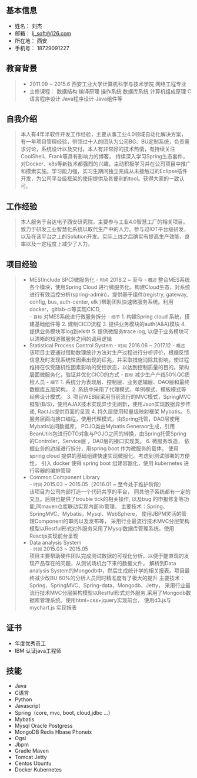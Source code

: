 
## 基本信息
- 姓名： 刘杰
- 邮箱： lj_soft@126.com
- 所在地： 西安
- 手机号： 18729091227
## 教育背景
> * 2011.09 ~ 2015.6 西安工业大学计算机科学与技术学院 网络工程专业
> * 主修课程： 数据结构 编译原理 操作系统 数据库系统 计算机组成原理 C语言程序设计 Java程序设计 Java组件等
## 自我介绍
> 本人有4年半软件开发工作经验，主要从事工业4.0领域自动化解决方案， 有一年项目管理经验，带领过十人的团队为公司BG、BU定制系统，负责需求讨论，系统设计以及交付。本人有非常好的技术热情，有持续关注CoolShell、Frank等具有影响力的博客， 持续深入学习Spring生态套件，对Docker、k8s等新技术都强烈的兴趣，主动积极学习并在公司项目中推广和摸索实施。学习能力强，实习生期间独立完成从未接触过的Eclipse插件开发，为公司平台级框架的使用提供及其便利的tool。获得大家的一致认可。
## 工作经验
> 本人服务于台达电子西安研究院，主要参与工业4.0智慧工厂的相关项目。致力于研发工业智慧化系统以取代生产中的人力。参与过IOT平台级研发，以及在该平台之上的Solution开发。实际上线之后确实有提高生产效能、良率以及一定程度上减少了人力。
## 项目经验
> - MES(Include SPC)微服务化
    - `时间` 2018.2 ~ 至今
    - `概述` 整合MES系统各个模块，使用Spring Cloud 进行微服务化。构建Cloud生态，对系统进行有效监控分析(spring-admin)，提供基于组件(registry, gateway, config, bus, auth-center, elk )帮助团队快速微服务系统。利用docker，gitlab-ci等实现CICD,  
    - `目标` 对MES系统进行微服务拆分
    - `细节`
        1. 构建Spring cloud 系统，搭建基础组件等
        2. 建制CICD流程
        3. 提供业务模块的auth(A&A)模块
        4. 提供业务模块写log到elk中
        5. 提供微服务trace log, 以便于业务模块可以清晰的知道微服务之间的调用逻辑
> - Statistical Process Control System
    - `时间` 2016.06 ~ 2017.12
    - `概述` 该项目主要通过借助数理统计方法对生产过程进行分析评价，根据反馈信息及时发现系统性因素出现的征兆，并采取措施消除其影响，使过程维持在仅受随机性因素影响的受控状态，以达到控制质量的目的。架构层面微服务化，验证并优化CICD的方式
    - `目标` 减少生产产线50%QC质检人员
    - `细节`
        1. 系统分为表现层、控制层、业务逻辑层、DAO层和最终数据库五层架构。
        2. 系统中采用了代理模式、单例模式、模板模式等经典设计模式。
        3. 项目WEB层采用当前流行的MVC模式，SpringMVC框架(B/S)，使用AJAX技术实现异步无刷新，使用Json实现数据异步传递, RactJs提供页面的呈现
        4. 持久层使用轻量级映射框架 Mybatis。
        5. 服务层面向接口编程，使用代理模式，由Spring托管，DAO层使用Mybatis访问数据库， POJO类由Mybatis Generaor生成，引用BeanUtils包进行DTO对象与POJO之间的转换，由Spring托管Spring的Controler，Service层 ，DAO层的接口实现类。
        6. 微服务改造， 依据业务的边缘进行拆分，用spring boot 作为微服务的载体。 使用spring cloud 提供的基础组建快速实现微服化。考虑到测试部署的方便性， 引入 docker 使得 spring boot 组建容器化，使用 kubernetes 进行容器的编排管理
> - Common Component Library  
    - `时间` 2015.03 ~ 2015.05（2016.01 ~ 至今处于维护阶段）  
该项目为公司内部打造一个代码共享的平台， 同其他子系统都有一定的交互。后期也提供了trouble tick的相关操作, 以及bug 的申报修复等功能,同maven仓库联动实现内部lib管理。
主要技术：Spring、SpringMVC、Mybatis，Mysql、WebSphere， 使用JBPM灵活的管理Component的审阅以及发布等， 采用行业最流行技术MVC分层架构模型以Restful形式对外服务采用了Mysql数据库管理系统。使用Reactjs实现前台呈现
> - Data analysis System  
    - `时间` 2015.03 ~ 2015.05  
项目主要帮助硬件团队完成测试数据的可视化分析。以便于能直观的发现产品存在的问题，从测试场机台下来的数据文件， 解析到Data analysis System的Mongodb中，然后生成统计学的相关报表。项目最终减少改BU 60%的分析人员同时精准度有了极大的提升
主要技术：Spring、SpringMVC、Spring-data，Mongodb、Jetty， 采用行业最流行技术MVC分层架构模型以Restful形式对外服务,采用了Mongodb数据库管理系统。使用html+css+jquery实现前台， 使用d3.js与mychart.js 实现报表
## 证书
* 年度优秀员工
* IBM 认证java工程师
## 技能
* Java
* C语言
* Python
* Javascript
* Spring（core, mvc, boot, cloud,jdbc ...）
* Mybatis
* Mysql Oracle Postgress
* MongoDB Redis Hbase Phoneix
* Ogsi
* Jbpm
* Gradle Maven
* Tomcat Jetty
* Centos Ubuntu
* Docker Kubernetes
